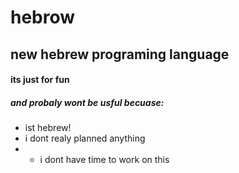 # hebrow
## new hebrew programing language
#### its just for fun

##### and probaly wont be usful becuase:
* ist hebrew!
* i dont realy planned anything
* * i dont have time to work on this
